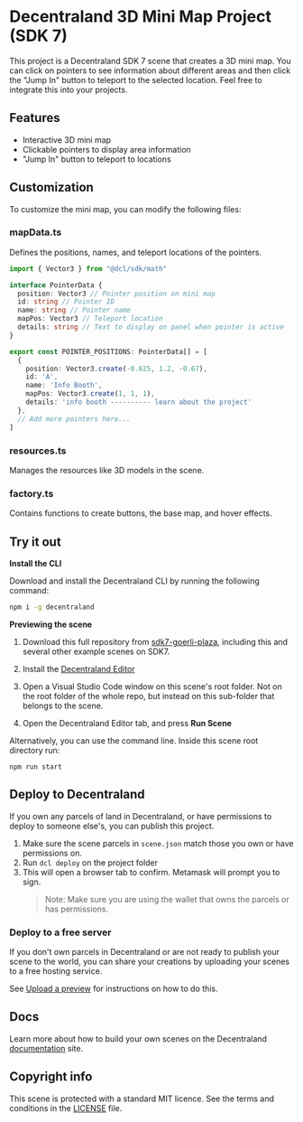# Decentraland 3D Mini Map Project (SDK 7)

This project is a Decentraland SDK 7 scene that creates a 3D mini map. You can click on pointers to see information about different areas and then click the "Jump In" button to teleport to the selected location. Feel free to integrate this into your projects.

## Features

- Interactive 3D mini map
- Clickable pointers to display area information
- "Jump In" button to teleport to locations

## Customization

To customize the mini map, you can modify the following files:

### mapData.ts

Defines the positions, names, and teleport locations of the pointers.

```typescript
import { Vector3 } from "@dcl/sdk/math"

interface PointerData {
  position: Vector3 // Pointer position on mini map
  id: string // Pointer ID
  name: string // Pointer name
  mapPos: Vector3 // Teleport location
  details: string // Text to display on panel when pointer is active
}

export const POINTER_POSITIONS: PointerData[] = [
  { 
    position: Vector3.create(-0.625, 1.2, -0.67), 
    id: 'A', 
    name: 'Info Booth', 
    mapPos: Vector3.create(1, 1, 1),
    details: 'info booth ---------- learn about the project' 
  },
  // Add more pointers here...
]
```

### resources.ts

Manages the resources like 3D models in the scene. 

### factory.ts

Contains functions to create buttons, the base map, and hover effects.

## Try it out

**Install the CLI**

Download and install the Decentraland CLI by running the following command:

```bash
npm i -g decentraland
```

**Previewing the scene**

1. Download this full repository from [sdk7-goerli-plaza](https://github.com/KJwalker3D/miniMap/tree/main), including this and several other example scenes on SDK7.

2. Install the [Decentraland Editor](https://docs.decentraland.org/creator/development-guide/sdk7/editor/)

3. Open a Visual Studio Code window on this scene's root folder. Not on the root folder of the whole repo, but instead on this sub-folder that belongs to the scene.

4. Open the Decentraland Editor tab, and press **Run Scene**

Alternatively, you can use the command line. Inside this scene root directory run:

```
npm run start
```

## Deploy to Decentraland

If you own any parcels of land in Decentraland, or have permissions to deploy to someone else's, you can publish this project.

1. Make sure the scene parcels in `scene.json` match those you own or have permissions on.
2. Run `dcl deploy` on the project folder
3. This will open a browser tab to confirm. Metamask will prompt you to sign.
   > Note: Make sure you are using the wallet that owns the parcels or has permissions.

### Deploy to a free server

If you don't own parcels in Decentraland or are not ready to publish your scene to the world, you can share your creations by uploading your scenes to a free hosting service.

See [Upload a preview](https://docs.decentraland.org/development-guide/deploy-to-now/) for instructions on how to do this.

## Docs

Learn more about how to build your own scenes on the Decentraland [documentation](https://docs.decentraland.org/) site.

## Copyright info

This scene is protected with a standard MIT licence. See the terms and conditions in the [LICENSE](/LICENSE) file.